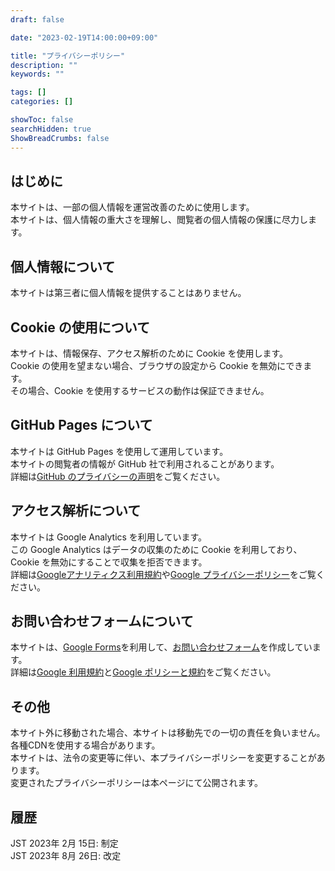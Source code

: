 ```yaml
---
draft: false

date: "2023-02-19T14:00:00+09:00"

title: "プライバシーポリシー"
description: ""
keywords: ""

tags: []
categories: []

showToc: false
searchHidden: true
ShowBreadCrumbs: false
---
```


## はじめに

本サイトは、一部の個人情報を運営改善のために使用します。  
本サイトは、個人情報の重大さを理解し、閲覧者の個人情報の保護に尽力します。  

## 個人情報について

本サイトは第三者に個人情報を提供することはありません。  

## Cookie の使用について

本サイトは、情報保存、<!-- 広告配信、-->アクセス解析のために Cookie を使用します。  
Cookie の使用を望まない場合、ブラウザの設定から Cookie を無効にできます。  
その場合、Cookie を使用するサービスの動作は保証できません。  

## GitHub Pages について

本サイトは GitHub Pages を使用して運用しています。  
本サイトの閲覧者の情報が GitHub 社で利用されることがあります。  
詳細は[GitHub のプライバシーの声明](https://docs.github.com/ja/site-policy/privacy-policies/github-privacy-statement)をご覧ください。  

## アクセス解析について

本サイトは Google Analytics を利用しています。  
この Google Analytics はデータの収集のために Cookie を利用しており、 Cookie を無効にすることで収集を拒否できます。  
詳細は[Googleアナリティクス利用規約](https://marketingplatform.google.com/about/analytics/terms/jp/)や[Google プライバシーポリシー](https://policies.google.com/privacy?hl=ja)をご覧ください。  

<!--
## 広告配信について

本サイトは Google および Google のパートナー (第三者配信事業者）の提供する広告を設置しています。  
広告配信には Cookie を使用し、過去のアクセス情報等に基づき、最適化された広告を配信します。  
Googleアカウントの[広告設定ページ](https://adssettings.google.com/u/0/authenticated)で、最適化された広告を無効にできます。  
詳細は[Google ポリシーと規約ページ](https://policies.google.com/technologies/ads)をご覧ください。  -->

## お問い合わせフォームについて

本サイトは、[Google Forms](https://www.google.com/intl/ja_jp/forms/about/)を利用して、[お問い合わせフォーム](/pages/contact/)を作成しています。  
詳細は[Google 利用規約](https://policies.google.com/terms)と[Google ポリシーと規約](https://policies.google.com/privacy)をご覧ください。  

## その他

本サイト外に移動された場合、本サイトは移動先での一切の責任を負いません。  
各種CDNを使用する場合があります。  
本サイトは、法令の変更等に伴い、本プライバシーポリシーを変更することがあります。  
変更されたプライバシーポリシーは本ページにて公開されます。  

## 履歴

JST 2023年 2月 15日: 制定  
JST 2023年 8月 26日: 改定  
